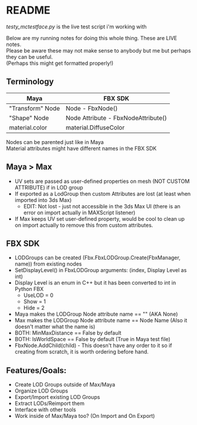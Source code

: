 # README
*testy_mctestface.py* is the live test script i'm working with<br>

Below are my running notes for doing this whole thing. These are LIVE notes.<br>
Please be aware these may not make sense to anybody but me but perhaps they can be useful.<br>
(Perhaps this might get formatted properly!)


## Terminology
| Maya 			  | FBX SDK |
|-----------------|---------|
| "Transform" Node| Node - FbxNode() |
| "Shape" Node	  | Node Attribute - FbxNodeAttribute() |
| material.color  | material.DiffuseColor |

Nodes can be parented just like in Maya<br>
Material attributes might have different names in the FBX SDK<br>

## Maya > Max
- UV sets are passed as user-defined properties on mesh (NOT CUSTOM ATTRIBUTE) if in LOD group
- If exported as a LodGroup then custom Attributes are lost (at least when imported into 3ds Max)
    - EDIT: Not lost - just not accessible in the 3ds Max UI (there is an error on import actually in MAXScript listener)
- If Max keeps UV set user-defined property, would be cool to clean up on import actually to remove this from custom attributes.

## FBX SDK
- LODGroups can be created (Fbx.FbxLODGroup.Create(FbxManager, name)) from existing nodes
- SetDisplayLevel() in FbxLODGroup arguments: (index, Display Level as int)
- Display Level is an enum in C++ but it has been converted to int in Python FBX
  - UseLOD = 0
  - Show = 1
  - Hide = 2
- Maya makes the LODGroup Node attribute name == "" (AKA None)
- Max makes the LODGroup Node attribute name == Node Name (Also it doesn't matter what the name is)
- BOTH: MinMaxDistance == False by default
- BOTH: IsWorldSpace == False by default (True in Maya test file)
- FbxNode.AddChild(child) - This doesn't have any order to it so if creating from scratch, it is worth ordering before hand.


## Features/Goals:
- Create LOD Groups outside of Max/Maya
- Organize LOD Groups
- Export/Import existing LOD Groups
- Extract LODs/Reimport them
- Interface with other tools
- Work inside of Max/Maya too? (On Import and On Export)